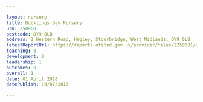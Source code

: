 ```yaml
---

layout: nursery
title: Ducklings Day Nursery
urn: 258968
postcode: DY9 0LB
address: 2 Western Road, Hagley, Stourbridge, West Midlands, DY9 0LB
latestReportUrl: https://reports.ofsted.gov.uk/provider/files/2259081/urn/258968.pdf
teaching: 0
development: 0
leadership: 1
outcomes: 0
overall: 1
date: 01 April 2018 
datePublish: 19/07/2013

---
```


